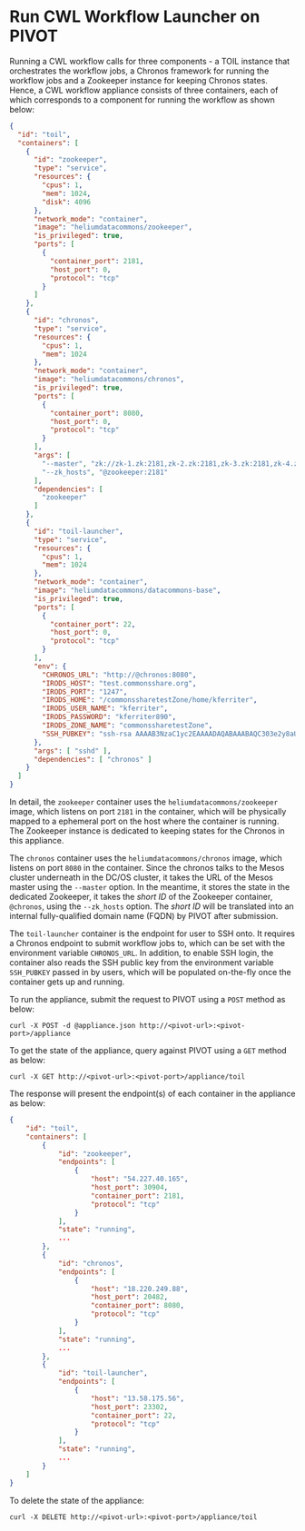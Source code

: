 Run CWL Workflow Launcher on PIVOT
==================================
Running a CWL workflow calls for three components - a TOIL instance that
orchestrates the workflow jobs, a Chronos framework for running the
workflow jobs and a Zookeeper instance for keeping Chronos states.
Hence, a CWL workflow appliance consists of three containers, each of
which corresponds to a component for running the workflow as shown
below:

```json
{
  "id": "toil",
  "containers": [
    {
      "id": "zookeeper",
      "type": "service",
      "resources": {
        "cpus": 1,
        "mem": 1024,
        "disk": 4096
      },
      "network_mode": "container",
      "image": "heliumdatacommons/zookeeper",
      "is_privileged": true,
      "ports": [
        {
          "container_port": 2181,
          "host_port": 0,
          "protocol": "tcp"
        }
      ]
    },
    {
      "id": "chronos",
      "type": "service",
      "resources": {
        "cpus": 1,
        "mem": 1024
      },
      "network_mode": "container",
      "image": "heliumdatacommons/chronos",
      "is_privileged": true,
      "ports": [
        {
          "container_port": 8080,
          "host_port": 0,
          "protocol": "tcp"
        }
      ],
      "args": [
        "--master", "zk://zk-1.zk:2181,zk-2.zk:2181,zk-3.zk:2181,zk-4.zk:2181,zk-5.zk:2181/mesos",
        "--zk_hosts", "@zookeeper:2181"
      ],
      "dependencies": [
        "zookeeper"
      ]
    },
    {
      "id": "toil-launcher",
      "type": "service",
      "resources": {
        "cpus": 1,
        "mem": 1024
      },
      "network_mode": "container",
      "image": "heliumdatacommons/datacommons-base",
      "is_privileged": true,
      "ports": [
        {
          "container_port": 22,
          "host_port": 0,
          "protocol": "tcp"
        }
      ],
      "env": {
        "CHRONOS_URL": "http://@chronos:8080",
        "IRODS_HOST": "test.commonsshare.org",
        "IRODS_PORT": "1247",
        "IRODS_HOME": "/commonssharetestZone/home/kferriter",
        "IRODS_USER_NAME": "kferriter",
        "IRODS_PASSWORD": "kferriter890",
        "IRODS_ZONE_NAME": "commonssharetestZone",
        "SSH_PUBKEY": "ssh-rsa AAAAB3NzaC1yc2EAAAADAQABAAABAQC303e2y8aUaMQ1IkHWnGFyb5XykxOM5pLK83XFxWZMKsbYcgmkoODZ4w4COratlQPyMXSz7yaFUbYUccXjIjz8SDZf/9c3xI0UuILOiVfb5Ql/16cimtK65ogns1mHzACCpXZ+mKJSDlGcLFfTGixsF8RaF0tZDY/NIxl8P+3EdY0svBbBaI3fc4cOYL5/Q5S8QvSacxXBAPHEzq7RD2Bq0WDxAhiH4XSXfe/xk+TORZYK3CE3Oqu9p77nrFM7W3M5khsb5Qg/z0W1TQmVWvo5/i3QbDK6YaWhw/0DXjfCeEtdlTVdIq1EJxMWuJnm5IptB1EtG9GBhuHq5Ct2XkUh "
      },
      "args": [ "sshd" ],
      "dependencies": [ "chronos" ]
    }
  ]
}
```

In detail, the `zookeeper` container uses the
`heliumdatacommons/zookeeper` image, which listens on port `2181` in the
container, which will be physically mapped to a ephemeral port on the
host where the container is running. The Zookeeper instance is dedicated
to keeping states for the Chronos in this appliance.

The `chronos` container uses the `heliumdatacommons/chronos` image,
which listens on port `8080` in the container. Since the chronos talks
to the Mesos cluster underneath in the DC/OS cluster, it takes the URL
of the Mesos master using the `--master` option. In the meantime, it
stores the state in the dedicated Zookeeper, it takes the *short ID* of
the Zookeeper container, `@chronos`, using the `--zk_hosts` option. The
*short ID* will be translated into an internal fully-qualified domain
name (FQDN) by PIVOT after submission.

The `toil-launcher` container is the endpoint for user to SSH onto. It
requires a Chronos endpoint to submit workflow jobs to, which can be set
with the environment variable `CHRONOS_URL`. In addition, to enable SSH
login, the container also reads the SSH public key from the
environment variable `SSH_PUBKEY` passed in by users, which will be
populated on-the-fly once the container gets up and running.

To run the appliance, submit the request to PIVOT using a `POST` method
as below:

```shell
curl -X POST -d @appliance.json http://<pivot-url>:<pivot-port>/appliance
```

To get the state of the appliance, query against PIVOT using a `GET`
method as below:

```shell
curl -X GET http://<pivot-url>:<pivot-port>/appliance/toil
```

The response will present the endpoint(s) of each container in the
appliance as below:

```json
{
    "id": "toil",
    "containers": [
        {
            "id": "zookeeper",
            "endpoints": [
                {
                    "host": "54.227.40.165",
                    "host_port": 30904,
                    "container_port": 2181,
                    "protocol": "tcp"
                }
            ],
            "state": "running",
            ...
        },
        {
            "id": "chronos",
            "endpoints": [
                {
                    "host": "18.220.249.88",
                    "host_port": 20482,
                    "container_port": 8080,
                    "protocol": "tcp"
                }
            ],
            "state": "running",
            ...
        },
        {
            "id": "toil-launcher",
            "endpoints": [
                {
                    "host": "13.58.175.56",
                    "host_port": 23302,
                    "container_port": 22,
                    "protocol": "tcp"
                }
            ],
            "state": "running",
            ...
        }
    ]
}
```

To delete the state of the appliance:

```
curl -X DELETE http://<pivot-url>:<pivot-port>/appliance/toil
```
